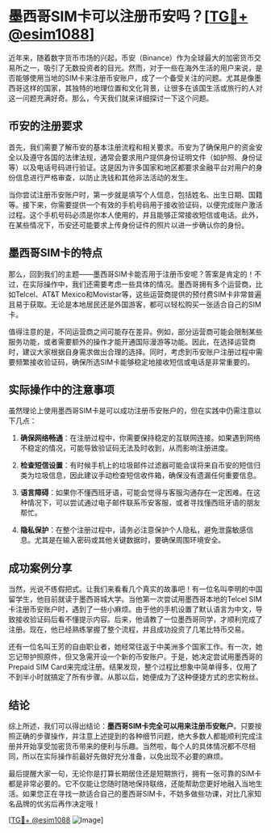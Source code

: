 # 墨西哥SIM卡可以注册币安吗？[[TG💪+ @esim1088](https://t.me/s/esim1088)]

近年来，随着数字货币市场的兴起，币安（Binance）作为全球最大的加密货币交易所之一，吸引了无数投资者的目光。然而，对于一些在海外生活的用户来说，是否能够使用当地的SIM卡来注册币安账户，成了一个备受关注的问题。尤其是像墨西哥这样的国家，其独特的地理位置和文化背景，让很多在该国生活或旅行的人对这一问题充满好奇。那么，今天我们就来详细探讨一下这个问题。

## 币安的注册要求

首先，我们需要了解币安的基本注册流程和相关要求。币安为了确保用户的资金安全以及遵守各国的法律法规，通常会要求用户提供身份证明文件（如护照、身份证等）以及电话号码进行验证。这是因为许多国家和地区都要求金融平台对用户的身份信息进行严格审查，以防止洗钱和其他非法活动的发生。

当你尝试注册币安账户时，第一步就是填写个人信息，包括姓名、出生日期、国籍等。接下来，你需要提供一个有效的手机号码用于接收验证码，以便完成账户激活过程。这个手机号码必须是你本人使用的，并且能够正常接收短信或电话。此外，在某些情况下，币安还可能要求上传身份证件的照片以进一步确认你的身份。

## 墨西哥SIM卡的特点

那么，回到我们的主题——墨西哥SIM卡能否用于注册币安呢？答案是肯定的！不过，在实际操作中，我们还需要考虑一些具体的情况。墨西哥拥有多个运营商，比如Telcel、AT&T Mexico和Movistar等，这些运营商提供的预付费SIM卡非常普遍且易于获取。无论是本地居民还是外国游客，都可以轻松购买一张适合自己的SIM卡。

值得注意的是，不同运营商之间可能存在差异。例如，部分运营商可能会限制某些服务功能，或者需要额外的操作才能开通国际漫游等功能。因此，在选择运营商时，建议大家根据自身需求做出合理的选择。同时，考虑到币安账户注册过程中需要频繁接收验证码，确保所选SIM卡能够稳定地接收短信或电话是非常重要的。

## 实际操作中的注意事项

虽然理论上使用墨西哥SIM卡是可以成功注册币安账户的，但在实践中仍需注意以下几点：

1. **确保网络畅通**：在注册过程中，你需要保持稳定的互联网连接。如果遇到网络不稳定的情况，可能导致验证码无法及时收到，从而影响注册进度。
   
2. **检查短信设置**：有时候手机上的垃圾邮件过滤器可能会误将来自币安的短信归类为垃圾信息，因此建议手动检查短信收件箱，确保没有遗漏任何重要信息。

3. **语言障碍**：如果你不懂西班牙语，可能会觉得与客服沟通存在一定困难。在这种情况下，可以尝试通过电子邮件联系币安客服，或者寻找懂西班牙语的朋友帮忙。

4. **隐私保护**：在整个注册过程中，请务必注意保护个人隐私，避免泄露敏感信息。尤其是在输入密码或其他关键数据时，要确保周围环境安全。

## 成功案例分享

当然，光说不练假把式。让我们来看看几个真实的故事吧！有一位名叫李明的中国留学生，他目前就读于墨西哥城大学。当他第一次尝试用墨西哥本地的Telcel SIM卡注册币安账户时，遇到了一些小麻烦。由于他的手机设置了默认语言为中文，导致接收验证码后看不懂提示内容。后来，他请教了一位墨西哥同学，才顺利完成了注册。现在，他已经熟练掌握了整个流程，并且成功投资了几笔比特币交易。

还有一位名叫王芳的自由职业者，她经常往返于中美洲多个国家工作。有一次，她忘记带护照原件，但又急需开设一个新的币安账户。于是，她决定尝试用墨西哥的Prepaid SIM Card来完成注册。结果发现，整个过程比想象中简单得多，仅用了不到半小时就搞定了所有步骤。从那以后，她便成为了这种便捷方式的忠实粉丝。

## 结论

综上所述，我们可以得出结论：**墨西哥SIM卡完全可以用来注册币安账户**。只要按照正确的步骤操作，并注意上述提到的各种细节问题，绝大多数人都能顺利完成注册并开始享受加密货币带来的便利与乐趣。当然啦，每个人的具体情况都不尽相同，所以在实际操作前最好先做好充分准备，以免出现不必要的麻烦。

最后提醒大家一句，无论你是打算长期居住还是短期旅行，拥有一张可靠的SIM卡都是非常必要的。它不仅能让您随时随地保持联络，还能帮助您更好地融入当地生活。如果您正在寻找一款适合自己的墨西哥SIM卡，不妨多做些功课，对比几家知名品牌的优劣后再作决定哦！

[[TG💪+ @esim1088](https://t.me/s/esim1088) ![Image](https://i.postimg.cc/4NQfJmqS/Snipaste-2025-05-13-00-14-12.png)]